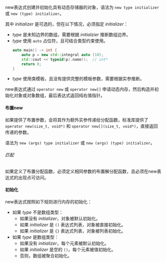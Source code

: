 new表达式创建并初始化具有动态存储器的对象，语法为 `new type initializer` 或 `new (type) initializer`。

其中 _initializer_ 是可选的，但在以下情况，必须指定 _initializer_：
* _type_ 是未知边界的数组，需要根据 _initialzier_ 推断数组边界。
* _type_ 使用 `auto` 占位符，且可结合类型约束使用。
    ```cpp
    auto main() -> int {
        auto p = new std::integral auto (10);
        std::cout << typeid(p).name();  // int*
        return 0;
    }
    ```
* _type_ 使用类模板，且没有提供完整的模板参数，需要根据实参推断。

new表达式通过 `operator new` 或 `operator new[]` 申请动态内存，然后构造并初始化对象或对象数组，最后表达式返回纯右值指针。

#### 布置new
如果提供了布置参数，会将其作为额外实参传递给分配函数，标准库提供了 `operator new(size_t, void*)` 和 `operator new[](size_t, void*)`，直接返回传递的参数。

语法为 `new (args) type initializer` 或 `new (args) (type) initializer`。

###### 匹配
如果定义了布置分配函数，必须定义相同参数的布置解分配函数，且必须在new表达式的出现点可访问。

#### 初始化
new表达式按照如下规则进行内存的初始化：
* 如果 _type_ 不是数组类型：
  * 如果没有 _initializer_，对象被默认初始化。
  * 如果 _initializer_ 是 `()` 表达式列表，对象被直接初始化。
  * 如果 _initializer_ 是 `{}` 表达式列表，对象被列表初始化。
* 如果 _type_ 是数组类型：
  * 如果没有 _initializer_，每个元素被默认初始化。
  * 如果 _initializer_ 是空的 `()`，每个元素被值初始化。
  * 否则，数组被聚合初始化。